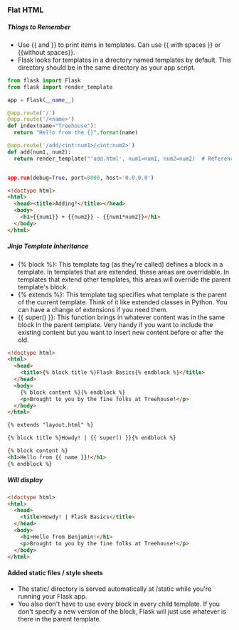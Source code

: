 ### Flat HTML

##### Things to Remember
+ Use {{ and }} to print items in templates. Can use {{ with spaces }} or {{without spaces}}.
+ Flask looks for templates in a directory named templates by default. This directory should be in the same directory as your app script.

```python
from flask import Flask
from flask import render_template

app = Flask(__name__)

@app.route('/')
@app.route('/<name>')
def index(name="Treehouse"):
  return "Hello from the {}".format(name)

@app.route('/add/<int:num1>/<int:num2>')
def add(num1, num2):
  return render_template("'add.html', num1=num1, num2=num2)  # References add.html


app.run(debug=True, port=8000, host='0.0.0.0')
```

```html
<!doctype html>
<html>
  <head><title>Adding!</title></head>
  <body>
    <h1>{{num1}} + {{num2}} - {{num1*num2}}</h1>
  </body>
</html>
```

##### Jinja Template Inheritance

+ {% block %}: This template tag (as they're called) defines a block in a template. In templates that are extended, these areas are overridable. In templates that extend other templates, this areas will override the parent template's block.
+ {% extends %}: This template tag specifies what template is the parent of the current template. Think of it like extended classes in Python. You can have a change of extensions if you need them.
+ {{ super() }}: This function brings in whatever content was in the same block in the parent template. Very handy if you want to include the existing content but you want to insert new content before or after the old.

```html
<!doctype html>
<html>
  <head>
    <title>{% block title %}Flask Basics{% endblock %}</title>
  </head>
  <body>
    {% block content %}{% endblock %}
    <p>Brought to you by the fine folks at Treehouse!</p>
  </body>
</html>
```

```html
{% extends "layout.html" %}

{% block title %}Howdy! | {{ super() }}{% endblock %}

{% block content %}
<h1>Hello from {{ name }}!</h1>
{% endblock %}
```

##### Will display

```html
<!doctype html>
<html>
  <head>
    <title>Howdy! | Flask Basics</title>
  </head>
  <body>
    <h1>Hello from Benjamin!</h1>
    <p>Brought to you by the fine folks at Treehouse!</p>
  </body>
</html>
```

#### Added static files / style sheets

+ The static/ directory is served automatically at /static while you're running your Flask app.
+ You also don't have to use every block in every child template. If you don't specify a new version of the block, Flask will just use whatever is there in the parent template.